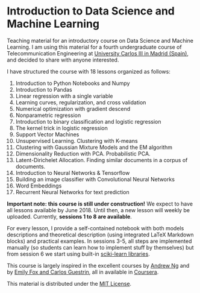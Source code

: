 # Introduction to Data Science and Machine Learning

Teaching material for an introductory course on Data Science and Machine Learning. I am using this material for a fourth undergraduate course of Telecommunication Engineering at [University Carlos III in Madrid (Spain)](https://www.uc3m.es/Home), and decided to share with anyone interested.

I have structured the course with 18 lessons organized as follows:

1. Introduction to Python Notebooks and Numpy
2. Introduction to Pandas 
3. Linear regression with a single variable
4. Learning curves, regularization, and cross validation
5. Numerical optimization with gradient descend
6. Nonparametric regression
7. Introduction to binary classification and logistic regression
8. The kernel trick in logistic regression
9. Support Vector Machines
10. Unsupervised Learning. Clustering with K-means
11. Clustering with Gaussian Mixture Models and the EM algorithm
12. Dimensionality Reduction with PCA. Probabilistic PCA.
13. Latent-Dirichelet Allocation. Finding similar documents in a corpus of documents.
14. Introduction to Neural Networks & Tensorflow
15. Building an image classifier with Convolutional Neural Networks
16. Word Embeddings
17. Recurrent Neural Networks for text prediction

**Important note: this course is still under construction!** We expect to have all lessons available by June 2018. Until then, a new lesson will weekly be uploaded. Currently, **sessions 1 to 8 are available**. 

For every lesson, I provide a self-contained notebook with both models descriptions and theoretical description (using integrated LaTeX Markdown blocks) and practical examples. In sessions 3-5, all steps are implemented manually (so students can learn how to implement stuff by themselves) but from session 6 we start using built-in [sciki-learn libraries](http://scikit-learn.org/stable/). 

This course is largely inspired in the excellent courses by [Andrew Ng](https://www.coursera.org/learn/machine-learning) and by [Emily Fox and Carlos Guestrin](https://www.coursera.org/specializations/machine-learning), all in available in [Coursera](https://www.coursera.org/).

This material is distributed under the [MIT License](https://choosealicense.com/licenses/mit/).
